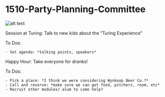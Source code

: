 # 1510-Party-Planning-Committee

![alt text](http://profile.ak.fbcdn.net/hprofile-ak-snc4/50335_2220778357_5139577_n.jpg)


Session at Turing: Talk to new kids about the "Turing Experience"

  To Dos:

    - Set agenda: *talking points, speakers*

Happy Hour: Take everyone for dranks!

  To Dos:

    - Pick a place: *I think we were considering Wynkoop Beer Co.?*
    - Call and reserve: *make sure we can get food, pitchers, room, etc*
    - Recruit other modules/ alum to come help?
